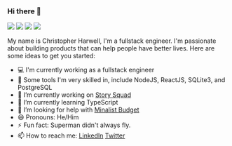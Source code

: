 ### Hi there 👋
<a><img src="https://img.shields.io/badge/Backend-NodeJS-success"></a>
<a><img src="https://img.shields.io/badge/Database-PostgreSQL-9cf"></a>
<a><img src="https://img.shields.io/badge/Langauge-TypeScript-informational"></a>
<a><img src="https://img.shields.io/badge/Frontend-React-informational"></a>

My name is Christopher Harwell, I'm a fullstack engineer. I'm passionate about building products that can help people have better lives.
Here are some ideas to get you started:

- 💻 I'm currently working as a fullstack engineer
- 🔨 Some tools I'm very skilled in, include NodeJS, ReactJS, SQLite3, and PostgreSQL
- 🔭 I’m currently working on [Story Squad](https://github.com/Lambda-School-Labs/story-squad-be-e)
- 🌱 I’m currently learning TypeScript
- 🤔 I’m looking for help with [Minalist Budget](https://github.com/ChristopherHarwell/minimalist_budget_frontend/)
- 😄 Pronouns: He/Him
- ⚡ Fun fact: Superman didn't always fly.
- 📫 How to reach me: 
[LinkedIn](https://www.linkedin.com/in/christopher-e-harwell/) 
[Twitter](https://twitter.com/_ChrisHarwell_)
 <!-- - 💬 Ask me about ... -->

<!-- - 👯 I’m looking to collaborate on ... -->

